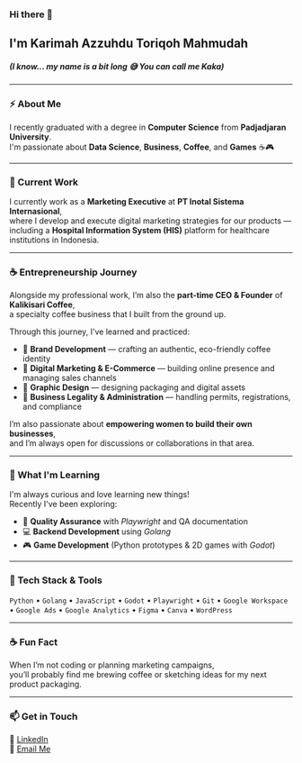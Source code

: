 ### Hi there 👋

## I'm Karimah Azzuhdu Toriqoh Mahmudah  
##### (I know... my name is a bit long 😅 You can call me Kaka)

---

### ⚡ About Me
I recently graduated with a degree in **Computer Science** from **Padjadjaran University**.  
I'm passionate about **Data Science**, **Business**, **Coffee**, and **Games** ☕🎮

---

### 💼 Current Work
I currently work as a **Marketing Executive** at **PT Inotal Sistema Internasional**,  
where I develop and execute digital marketing strategies for our products —  
including a **Hospital Information System (HIS)** platform for healthcare institutions in Indonesia.

---

### ☕ Entrepreneurship Journey
Alongside my professional work, I’m also the **part-time CEO & Founder** of **Kalikisari Coffee**,  
a specialty coffee business that I built from the ground up.

Through this journey, I’ve learned and practiced:
- 🌿 **Brand Development** — crafting an authentic, eco-friendly coffee identity  
- 🛒 **Digital Marketing & E-Commerce** — building online presence and managing sales channels  
- 🎨 **Graphic Design** — designing packaging and digital assets  
- 📜 **Business Legality & Administration** — handling permits, registrations, and compliance  

I’m also passionate about **empowering women to build their own businesses**,  
and I’m always open for discussions or collaborations in that area.

---

### 🌱 What I'm Learning
I'm always curious and love learning new things!  
Recently I've been exploring:
- 🧪 **Quality Assurance** with *Playwright* and QA documentation  
- 💻 **Backend Development** using *Golang*  
- 🎮 **Game Development** (Python prototypes & 2D games with *Godot*)

---

### 🧰 Tech Stack & Tools
`Python` • `Golang` • `JavaScript` • `Godot` • `Playwright` • `Git` • `Google Workspace` • 
`Google Ads` • `Google Analytics` • `Figma` • `Canva` • `WordPress`

---

### ☕ Fun Fact
When I’m not coding or planning marketing campaigns,  
you’ll probably find me brewing coffee or sketching ideas for my next product packaging.

---

### 📫 Get in Touch
💼 [LinkedIn](https://www.linkedin.com/in/karimahazzuhdu/)  
📧 [Email Me](mailto:karimah.atm@gmail.com)
